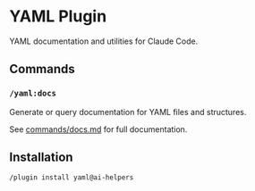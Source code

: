 # YAML Plugin

YAML documentation and utilities for Claude Code.

## Commands

### `/yaml:docs`

Generate or query documentation for YAML files and structures.

See [commands/docs.md](commands/docs.md) for full documentation.

## Installation

```bash
/plugin install yaml@ai-helpers
```

